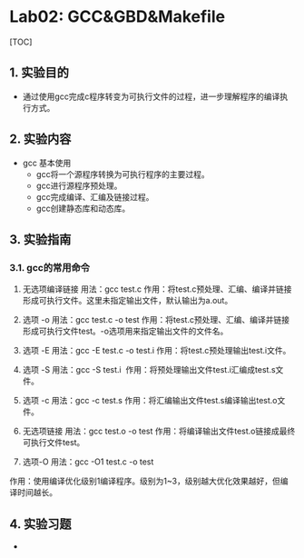 # Lab02: GCC&GBD&Makefile

[TOC]

## 1. 实验目的

- 通过使用gcc完成c程序转变为可执行文件的过程，进一步理解程序的编译执行方式。

## 2. 实验内容

- gcc 基本使用
  - gcc将一个源程序转换为可执行程序的主要过程。
  - gcc进行源程序预处理。
  - gcc完成编译、汇编及链接过程。
  - gcc创建静态库和动态库。

## 3. 实验指南

### 3.1. gcc的常用命令

1. 无选项编译链接
用法：gcc test.c
作用：将test.c预处理、汇编、编译并链接形成可执行文件。这里未指定输出文件，默认输出为a.out。


2. 选项 -o
用法：gcc test.c -o test
作用：将test.c预处理、汇编、编译并链接形成可执行文件test。-o选项用来指定输出文件的文件名。


3. 选项 -E
用法：gcc -E test.c -o test.i
作用：将test.c预处理输出test.i文件。


4. 选项 -S
用法：gcc -S test.i 
作用：将预处理输出文件test.i汇编成test.s文件。

5. 选项 -c
用法：gcc -c test.s
作用：将汇编输出文件test.s编译输出test.o文件。


6. 无选项链接
用法：gcc test.o -o test
作用：将编译输出文件test.o链接成最终可执行文件test。


7. 选项-O
用法：gcc -O1 test.c -o test

作用：使用编译优化级别1编译程序。级别为1~3，级别越大优化效果越好，但编译时间越长。


## 4. 实验习题

- 